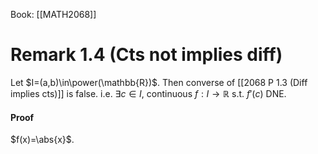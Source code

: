 Book: [[MATH2068]]
# Remark 1.4 (Cts not implies diff)
Let $I=(a,b)\in\power(\mathbb{R})$.
Then converse of [[2068 P 1.3 (Diff implies cts)]] is false.
i.e. $\exists c\in I,$ continuous $f:I\to \mathbb{R}$ s.t. $f'(c)$ DNE.
#### Proof
$f(x)=\abs{x}$.